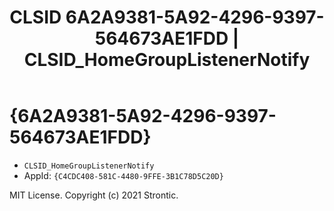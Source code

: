 ﻿---
title: "CLSID 6A2A9381-5A92-4296-9397-564673AE1FDD | CLSID_HomeGroupListenerNotify"
excerpt: What is COM-Object CLSID 6A2A9381-5A92-4296-9397-564673AE1FDD?
---

# {6A2A9381-5A92-4296-9397-564673AE1FDD}

* `CLSID_HomeGroupListenerNotify`
* AppId: `{C4CDC408-581C-4480-9FFE-3B1C78D5C20D}`

MIT License. Copyright (c) 2021 Strontic.


